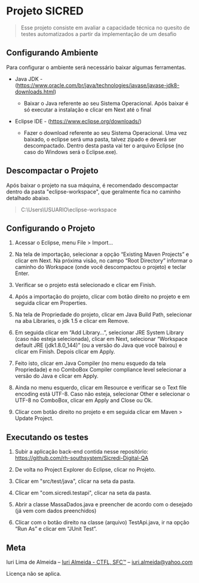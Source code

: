 # Projeto SICRED

> Esse projeto consiste em avaliar a capacidade técnica no quesito de testes automatizados a partir da implementação de um desafio

## Configurando Ambiente

Para configurar o ambiente será necessário baixar algumas ferramentas.

* Java JDK - (https://www.oracle.com/br/java/technologies/javase/javase-jdk8-downloads.html)
    * Baixar o Java referente ao seu Sistema Operacional. Após baixar é só executar a instalação e clicar em Next até o final

* Eclipse IDE - (https://www.eclipse.org/downloads/)
    * Fazer o download referente ao seu Sistema Operacional. Uma vez baixado, o eclipse será uma pasta, talvez zipado e deverá ser descompactado. Dentro desta pasta vai ter o arquivo Eclipse (no caso do Windows será o Eclipse.exe).


## Descompactar o Projeto

Após baixar o projeto na sua máquina, é recomendado descompactar dentro da pasta "eclipse-workspace", que geralmente fica no caminho detalhado abaixo.

> C:\Users\USUARIO\eclipse-workspace

## Configurando o Projeto

1. Acessar o Eclipse, menu File > Import…

2. Na tela de importação, selecionar a opção “Existing Maven Projects” e clicar em Next. Na próxima visão, no campo “Root Directory” informar o caminho do Workspace (onde você descompactou o projeto) e teclar Enter.

3. Verificar se o projeto está selecionado e clicar em Finish.

4. Após a importação do projeto, clicar com botão direito no projeto e em seguida clicar em Properties.

5. Na tela de Propriedade do projeto, clicar em Java Build Path, selecionar na aba Libraries, o jdk 1.5 e clicar em Remove.
 
6. Em seguida clicar em “Add Library…”, selecionar JRE System Library (caso não esteja selecionada), clicar em Next, selecionar “Workspace default JRE (jdk1.8.0_144)” (ou a versão do Java que você baixou) e clicar em Finish. Depois clicar em Apply.

7. Feito isto, clicar em Java Compiler (no menu esquedo da tela Propriedade) e no ComboBox Compiler compliance level selecionar a versão do Java e clicar em Apply.

8. Ainda no menu esquerdo, clicar em Resource e verificar se o Text file encoding está UTF-8. Caso não esteja, selecionar Other e selecionar o UTF-8 no ComboBox, clicar em Apply and Close ou Ok.

9. Clicar com botão direito no projeto e em seguida clicar em Maven > Update Project. 

## Executando os testes

1. Subir a aplicação back-end contida nesse repositório: https://github.com/rh-southsystem/Sicredi-Digital-QA

1. De volta no Project Explorer do Eclipse, clicar no Projeto.

2. Clicar em "src/test/java", clicar na seta da pasta.

3. Clicar em "com.sicredi.testapi", clicar na seta da pasta.

4. Abrir a  classe MassaDados.java e preencher de acordo com o desejado (já vem com dados preenchidos)

5. Clicar com o botão direito na classe (arquivo) TestApi.java, ir na opção “Run As” e clicar em “JUnit Test”.



## Meta

Iuri Lima de Almeida – [Iuri Almeida - CTFL, SFC™](https://www.linkedin.com/in/iuri-almeida-ctfl-sfc/) – iuri.almeida@yahoo.com

Licença não se aplica.




